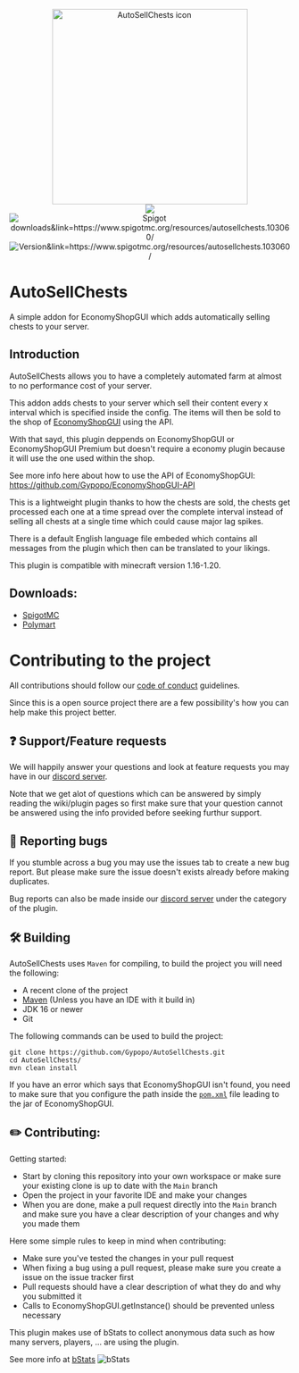 <p align="center">
  <img src="https://imgur.com/QPOrULJ.png" width="350" title="AutoSellChests icon">
  <br>
  <img src="https://img.shields.io/discord/555732704310853682?color=7289DA&label=Discord&logo=discord&logoColor=7289DA&link=https://discord.com/invite/nPyuB4F"/>
  <img src="https://img.shields.io/spiget/downloads/103060?label=Downloads&color=FF9E0F" alt="Spigot downloads&link=https://www.spigotmc.org/resources/autosellchests.103060/">
  <img src="https://img.shields.io/spiget/version/103060?color=00CA&label=Version&link=https://www.spigotmc.org/resources/autosellchests.103060/" alt="Version&link=https://www.spigotmc.org/resources/autosellchests.103060/">
</p>

# AutoSellChests
A simple addon for EconomyShopGUI which adds automatically selling chests to your server.

## Introduction
AutoSellChests allows you to have a completely automated farm at almost to no performance cost of your server.

This addon adds chests to your server which sell their content every x interval which is specified inside the config.
The items will then be sold to the shop of [EconomyShopGUI](https://www.spigotmc.org/resources/economyshopgui.69927/update?update=419331) using the API.

With that sayd, this plugin deppends on EconomyShopGUI or EconomyShopGUI Premium but doesn't require a economy plugin because it will use the one used within the shop.

See more info here about how to use the API of EconomyShopGUI: https://github.com/Gypopo/EconomyShopGUI-API

This is a lightweight plugin thanks to how the chests are sold, the chests get processed each one at a time spread over the complete interval instead of selling all chests at a single time which could cause major lag spikes.

There is a default English language file embeded which contains all messages from the plugin which then can be translated to your likings.

This plugin is compatible with minecraft version 1.16-1.20.

## Downloads:
- [SpigotMC](https://www.spigotmc.org/resources/autosellchests.103060/)
- [Polymart](https://polymart.org/resource/autosellchests.2583)

# Contributing to the project
All contributions should follow our [code of conduct](CODE_OF_CONDUCT.md) guidelines.

Since this is a open source project there are a few possibility's how you can help make this project better.
## ❓ Support/Feature requests
We will happily answer your questions and look at feature requests you may have in our [discord server](https://discord.com/invite/nPyuB4F). 

Note that we get alot of questions which can be answered by simply reading the wiki/plugin pages so first make sure that your question cannot be answered using the info provided before seeking furthur support.

## 🐛 Reporting bugs
If you stumble across a bug you may use the issues tab to create a new bug report. But please make sure the issue doesn't exists already before making duplicates.

Bug reports can also be made inside our [discord server](https://discord.com/invite/nPyuB4F) under the category of the plugin.

## 🛠️ Building
AutoSellChests uses `Maven` for compiling, to build the project you will need the following:
- A recent clone of the project
- [Maven](https://maven.apache.org/download.cgi) (Unless you have an IDE with it build in)
- JDK 16 or newer
- Git

The following commands can be used to build the project:
```
git clone https://github.com/Gypopo/AutoSellChests.git
cd AutoSellChests/
mvn clean install
```
If you have an error which says that EconomyShopGUI isn't found, you need to make sure that you configure the path inside the [`pom.xml`](https://github.com/Gypopo/AutoSellChests/blob/main/pom.xml) file leading to the jar of EconomyShopGUI.

## ✏️ Contributing:
Getting started:
- Start by cloning this repository into your own workspace or make sure your existing clone is up to date with the `Main` branch
- Open the project in your favorite IDE and make your changes
- When you are done, make a pull request directly into the `Main` branch and make sure you have a clear description of your changes and why you made them

Here some simple rules to keep in mind when contributing:
- Make sure you've tested the changes in your pull request
- When fixing a bug using a pull request, please make sure you create a issue on the issue tracker first
- Pull requests should have a clear description of what they do and why you submitted it
- Calls to EconomyShopGUI.getInstance() should be prevented unless necessary

This plugin makes use of bStats to collect anonymous data such as how many servers, players, ... are using the plugin.

See more info at [bStats](https://bstats.org/)
![bStats](https://bstats.org/signatures/bukkit/AutoSellChests.svg)
